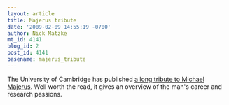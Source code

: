 ```yaml
---
layout: article
title: Majerus tribute
date: '2009-02-09 14:55:19 -0700'
author: Nick Matzke
mt_id: 4141
blog_id: 2
post_id: 4141
basename: majerus_tribute
---
```

The University of Cambridge has published [a long tribute to Michael Majerus](http://www.cambridgenetwork.co.uk/news/article/default.aspx?objid=56257).  Well worth the read, it gives an overview of the man's career and research passions.
